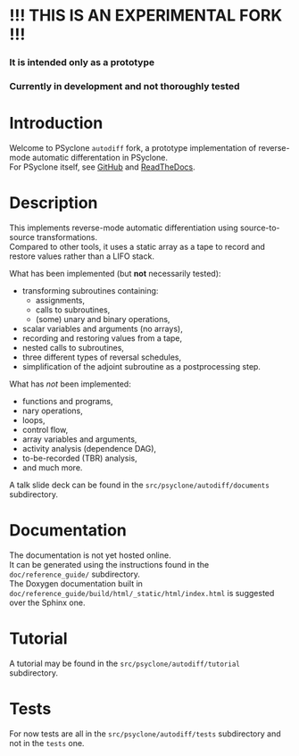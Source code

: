 # !!! THIS IS AN EXPERIMENTAL FORK !!! #
### It is intended only as a prototype ###
### Currently in development and not thoroughly tested ###

# Introduction #

Welcome to PSyclone `autodiff` fork, a prototype implementation of reverse-mode automatic differentation in PSyclone.  
For PSyclone itself, see [GitHub](https://github.com/stfc/PSyclone) and [ReadTheDocs](http://psyclone.readthedocs.io).  

# Description #

This implements reverse-mode automatic differentiation using source-to-source transformations.  
Compared to other tools, it uses a static array as a tape to record and restore values rather than a LIFO stack.

What has been implemented (but **not** necessarily tested):  
- transforming subroutines containing:
    - assignments,
    - calls to subroutines,
    - (some) unary and binary operations,
- scalar variables and arguments (no arrays),
- recording and restoring values from a tape,
- nested calls to subroutines,
- three different types of reversal schedules,
- simplification of the adjoint subroutine as a postprocessing step.  

What has *not* been implemented:
- functions and programs,
- nary operations,
- loops,
- control flow,
- array variables and arguments,
- activity analysis (dependence DAG),
- to-be-recorded (TBR) analysis,
- and much more.

A talk slide deck can be found in the `src/psyclone/autodiff/documents` subdirectory.

# Documentation #

The documentation is not yet hosted online.  
It can be generated using the instructions found in the `doc/reference_guide/` subdirectory.  
The Doxygen documentation built in `doc/reference_guide/build/html/_static/html/index.html` is suggested over the Sphinx one.

# Tutorial #

A tutorial may be found in the `src/psyclone/autodiff/tutorial` subdirectory.  

# Tests #

For now tests are all in the `src/psyclone/autodiff/tests` subdirectory and not in the `tests` one.  

